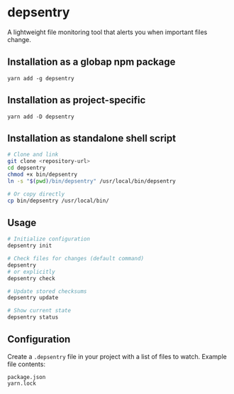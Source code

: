 # depsentry

A lightweight file monitoring tool that alerts you when important files change.

## Installation as a globap npm package

`yarn add -g depsentry`

## Installation as project-specific

`yarn add -D depsentry`

## Installation as standalone shell script

```bash
# Clone and link
git clone <repository-url>
cd depsentry
chmod +x bin/depsentry
ln -s "$(pwd)/bin/depsentry" /usr/local/bin/depsentry

# Or copy directly
cp bin/depsentry /usr/local/bin/
```

## Usage

```bash
# Initialize configuration
depsentry init

# Check files for changes (default command)
depsentry
# or explicitly
depsentry check

# Update stored checksums
depsentry update

# Show current state
depsentry status
```

## Configuration

Create a `.depsentry` file in your project with a list of files to watch.
Example file contents:

```
package.json
yarn.lock
```
